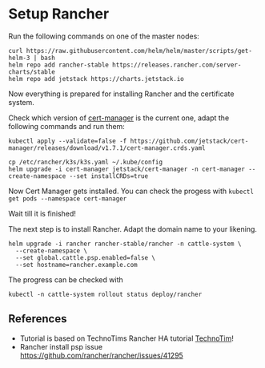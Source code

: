 # Setup Rancher

Run the following commands on one of the master nodes:

```
curl https://raw.githubusercontent.com/helm/helm/master/scripts/get-helm-3 | bash
helm repo add rancher-stable https://releases.rancher.com/server-charts/stable
helm repo add jetstack https://charts.jetstack.io
```
Now everything is prepared for installing Rancher and the certificate system.

Check which version of [cert-manager](https://github.com/cert-manager/cert-manager/releases) is the current one, adapt the following commands and run them:

```
kubectl apply --validate=false -f https://github.com/jetstack/cert-manager/releases/download/v1.7.1/cert-manager.crds.yaml

cp /etc/rancher/k3s/k3s.yaml ~/.kube/config
helm upgrade -i cert-manager jetstack/cert-manager -n cert-manager --create-namespace --set installCRDs=true
```

Now Cert Manager gets installed. You can check the progess with
```kubectl get pods --namespace cert-manager```

Wait till it is finished!

The next step is to install Rancher. Adapt the domain name to your likening.
```
helm upgrade -i rancher rancher-stable/rancher -n cattle-system \
  --create-namespace \
  --set global.cattle.psp.enabled=false \
  --set hostname=rancher.example.com
```

The progress can be checked with
```
kubectl -n cattle-system rollout status deploy/rancher
```

## References
* Tutorial is based on TechnoTims Rancher HA tutorial [TechnoTim](https://docs.technotim.live/posts/rancher-ha-install/)!
* Rancher install psp issue https://github.com/rancher/rancher/issues/41295
